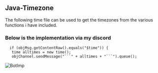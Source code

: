 ## Java-Timezone

The following time file can be used to get the timezones from the various functions i have included. 


### Below is the implementation via my discord 

```
  if (objMsg.getContentRaw().equals("$time")) {
   time alltimes = new time();
   objChannel.sendMessage("```" + alltimes + "```").queue();
```

![BotImp](https://i.imgur.com/ZOQTiRh.png)
